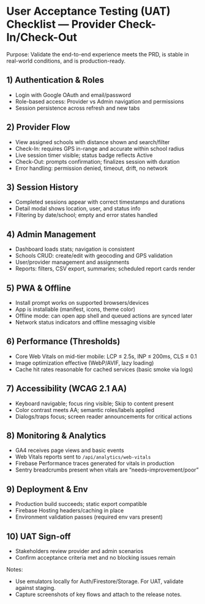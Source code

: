 # User Acceptance Testing (UAT) Checklist — Provider Check-In/Check-Out

Purpose: Validate the end-to-end experience meets the PRD, is stable in real-world conditions, and is production-ready.

## 1) Authentication & Roles

- Login with Google OAuth and email/password
- Role-based access: Provider vs Admin navigation and permissions
- Session persistence across refresh and new tabs

## 2) Provider Flow

- View assigned schools with distance shown and search/filter
- Check-In: requires GPS in-range and accurate within school radius
- Live session timer visible; status badge reflects Active
- Check-Out: prompts confirmation; finalizes session with duration
- Error handling: permission denied, timeout, drift, no network

## 3) Session History

- Completed sessions appear with correct timestamps and durations
- Detail modal shows location, user, and status info
- Filtering by date/school; empty and error states handled

## 4) Admin Management

- Dashboard loads stats; navigation is consistent
- Schools CRUD: create/edit with geocoding and GPS validation
- User/provider management and assignments
- Reports: filters, CSV export, summaries; scheduled report cards render

## 5) PWA & Offline

- Install prompt works on supported browsers/devices
- App is installable (manifest, icons, theme color)
- Offline mode: can open app shell and queued actions are synced later
- Network status indicators and offline messaging visible

## 6) Performance (Thresholds)

- Core Web Vitals on mid-tier mobile: LCP ≤ 2.5s, INP ≤ 200ms, CLS ≤ 0.1
- Image optimization effective (WebP/AVIF, lazy loading)
- Cache hit rates reasonable for cached services (basic smoke via logs)

## 7) Accessibility (WCAG 2.1 AA)

- Keyboard navigable; focus ring visible; Skip to content present
- Color contrast meets AA; semantic roles/labels applied
- Dialogs/traps focus; screen reader announcements for critical actions

## 8) Monitoring & Analytics

- GA4 receives page views and basic events
- Web Vitals reports sent to `/api/analytics/web-vitals`
- Firebase Performance traces generated for vitals in production
- Sentry breadcrumbs present when vitals are “needs-improvement/poor”

## 9) Deployment & Env

- Production build succeeds; static export compatible
- Firebase Hosting headers/caching in place
- Environment validation passes (required env vars present)

## 10) UAT Sign-off

- Stakeholders review provider and admin scenarios
- Confirm acceptance criteria met and no blocking issues remain

Notes:

- Use emulators locally for Auth/Firestore/Storage. For UAT, validate against staging.
- Capture screenshots of key flows and attach to the release notes.
